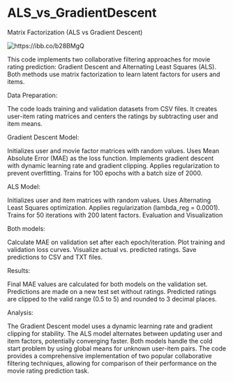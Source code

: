 # ALS_vs_GradientDescent
Matrix Factorization (ALS vs Gradient Descent)

<a><img src="https://ibb.co/b28BMgQ" alt="https://ibb.co/b28BMgQ" border="0" /></a>

This code implements two collaborative filtering approaches for movie rating prediction: Gradient Descent and Alternating Least Squares (ALS). Both methods use matrix factorization to learn latent factors for users and items.

Data Preparation:

The code loads training and validation datasets from CSV files.
It creates user-item rating matrices and centers the ratings by subtracting user and item means.

Gradient Descent Model:

Initializes user and movie factor matrices with random values.
Uses Mean Absolute Error (MAE) as the loss function.
Implements gradient descent with dynamic learning rate and gradient clipping.
Applies regularization to prevent overfitting.
Trains for 100 epochs with a batch size of 2000.

ALS Model:

Initializes user and item matrices with random values.
Uses Alternating Least Squares optimization.
Applies regularization (lambda_reg = 0.0001).
Trains for 50 iterations with 200 latent factors.
Evaluation and Visualization

Both models:

Calculate MAE on validation set after each epoch/iteration.
Plot training and validation loss curves.
Visualize actual vs. predicted ratings.
Save predictions to CSV and TXT files.

Results:

Final MAE values are calculated for both models on the validation set.
Predictions are made on a new test set without ratings.
Predicted ratings are clipped to the valid range (0.5 to 5) and rounded to 3 decimal places.

Analysis:

The Gradient Descent model uses a dynamic learning rate and gradient clipping for stability.
The ALS model alternates between updating user and item factors, potentially converging faster.
Both models handle the cold start problem by using global means for unknown user-item pairs.
The code provides a comprehensive implementation of two popular collaborative filtering techniques, allowing for comparison of their performance on the movie rating prediction task.
